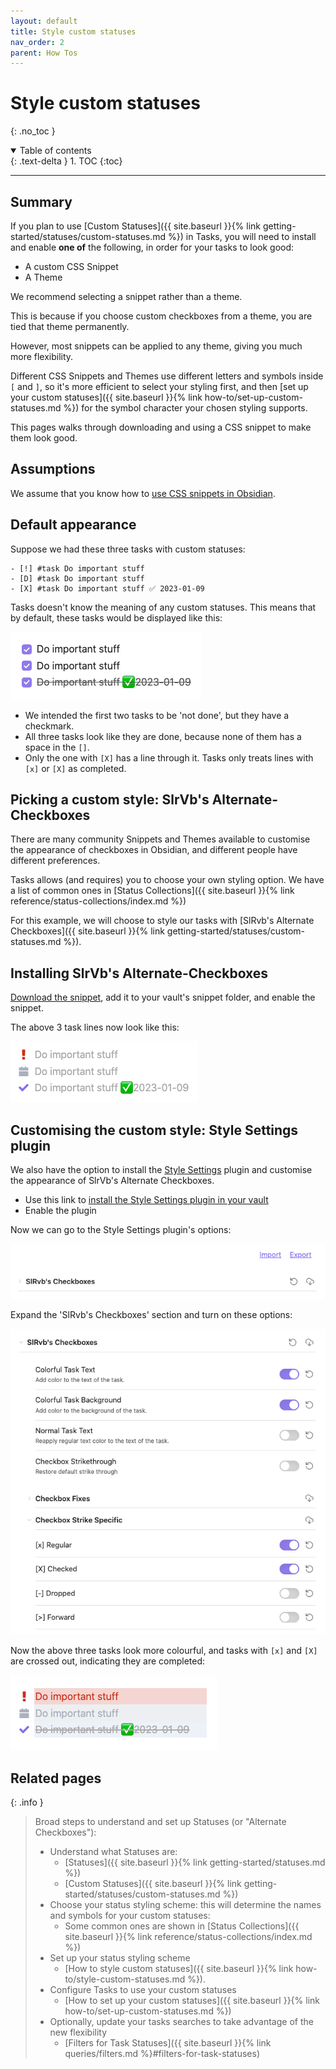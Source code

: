 ```yaml
---
layout: default
title: Style custom statuses
nav_order: 2
parent: How Tos
---
```


# Style custom statuses
{: .no_toc }

<details open markdown="block">
  <summary>
    Table of contents
  </summary>
  {: .text-delta }
1. TOC
{:toc}
</details>

---

<!--

## Motivation and assumptions

Choose your status styling scheme: this will determine the names and symbols for your custom statuses:

Before [setting up our custom statuses]({{ site.baseurl }}{% link how-to/set-up-custom-statuses.md %}), we need to set up

For more information, see [Statuses]({{ site.baseurl }}{% link getting-started/statuses.md %}).

-->

## Summary

If you plan to use [Custom Statuses]({{ site.baseurl }}{% link getting-started/statuses/custom-statuses.md %}) in Tasks, you will need to install and enable **one of** the following, in order for your tasks to look good:

- A custom CSS Snippet
- A Theme

We recommend selecting a snippet rather than a theme.

This is because if you choose custom checkboxes from a theme, you are tied that theme permanently.

However, most snippets can be applied to any theme, giving you much more flexibility.

Different CSS Snippets and Themes use different letters and symbols inside `[` and `]`, so it's more efficient to select your styling first, and then [set up your custom statuses]({{ site.baseurl }}{% link how-to/set-up-custom-statuses.md %}) for the symbol character your chosen styling supports.

This pages walks through downloading and using a CSS snippet to make them look good.

## Assumptions

We assume that you know how to [use CSS snippets in Obsidian](https://help.obsidian.md/How+to/Add+custom+styles#Use+Themes+and+or+CSS+snippets).

## Default appearance

Suppose we had these three tasks with custom statuses:

```text
- [!] #task Do important stuff
- [D] #task Do important stuff
- [X] #task Do important stuff ✅ 2023-01-09
```

Tasks doesn't know the meaning of any custom statuses. This means that by default, these tasks would be displayed like this:

![Default appearance of 3 sample tasks](../images/styling-sample-tasks-default-appearance.png)

- We intended the first two tasks to be 'not done', but they have a checkmark.
- All three tasks look like they are done, because none of them has a space in the `[]`.
- Only the one with `[X]` has a line through it. Tasks only treats lines with `[x]` or `[X]` as completed.

## Picking a custom style: SlrVb's Alternate-Checkboxes

There are many community Snippets and Themes available to customise the appearance of checkboxes in Obsidian, and different people have different preferences.

Tasks allows (and requires) you to choose your own styling option. We have a list of common ones in [Status Collections]({{ site.baseurl }}{% link reference/status-collections/index.md %})

For this example, we will choose to style our tasks with [SlRvb's Alternate Checkboxes]({{ site.baseurl }}{% link getting-started/statuses/custom-statuses.md %}).

## Installing SlrVb's Alternate-Checkboxes

[Download the snippet](https://github.com/SlRvb/Obsidian--ITS-Theme/blob/main/Guide/Alternate-Checkboxes.md), add it to your vault's snippet folder, and enable the snippet.

The above 3  task lines now look like this:

![3 sample tasks styled with SlrVb's Alternate-Checkboxes](../images/styling-sample-tasks-slrvb-custom-checkboxes.png)

## Customising the custom style: Style Settings plugin

We also have the option to install the [Style Settings](https://github.com/mgmeyers/obsidian-style-settings) plugin and customise the appearance of SlrVb's Alternate Checkboxes.

- Use this link to [install the Style Settings plugin in your vault](obsidian://show-plugin?id=obsidian-style-settings)
- Enable the plugin

Now we can go to the Style Settings plugin's options:

![Initial appearance of Style Settings plugin options](../images/styling-sample-tasks-style-settings-options-1.png)

Expand the 'SlRvb's Checkboxes' section and turn on these options:

![Style Settings plugin options after making a few changes](../images/styling-sample-tasks-style-settings-options-2.png)

Now the above three tasks look more colourful, and tasks with `[x]` and `[X]` are crossed out, indicating they are completed:

![3 sample tasks, with SlrVb's Alternate-Checkboxes modified by Style Settings](../images/styling-sample-tasks-slrvb-custom-checkboxes-modified.png)

## Related pages

<!-- force a blank line --> <!-- include: snippet-statuses-overview.md -->

{: .info }
> Broad steps to understand and set up Statuses (or "Alternate Checkboxes"):
>
> - Understand what Statuses are:
>   - [Statuses]({{ site.baseurl }}{% link getting-started/statuses.md %})
>   - [Custom Statuses]({{ site.baseurl }}{% link getting-started/statuses/custom-statuses.md %})
> - Choose your status styling scheme: this will determine the names and symbols for your custom statuses:
>   - Some common ones are shown in [Status Collections]({{ site.baseurl }}{% link reference/status-collections/index.md %})
> - Set up your status styling scheme
>   - [How to style custom statuses]({{ site.baseurl }}{% link how-to/style-custom-statuses.md %}).
> - Configure Tasks to use your custom statuses
>   - [How to set up your custom statuses]({{ site.baseurl }}{% link how-to/set-up-custom-statuses.md %})
> - Optionally, update your tasks searches to take advantage of the new flexibility
>   - [Filters for Task Statuses]({{ site.baseurl }}{% link queries/filters.md %}#filters-for-task-statuses)

<!-- force a blank line --> <!-- endInclude -->
